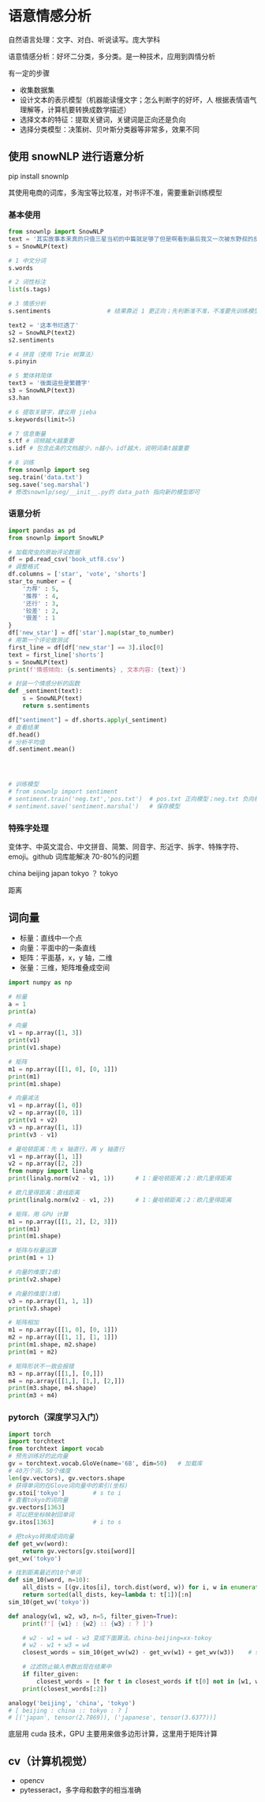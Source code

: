 # 语意情感分析

自然语言处理：文字、对白、听说读写。庞大学科

语意情感分析：好坏二分类，多分类。是一种技术，应用到舆情分析

有一定的步骤

- 收集数据集
- 设计文本的表示模型（机器能读懂文字；怎么判断字的好坏，人 根据表情语气理解等，计算机要转换成数学描述）
- 选择文本的特征：提取关键词，关键词是正向还是负向
- 选择分类模型：决策树、贝叶斯分类器等非常多，效果不同

## 使用 snowNLP 进行语意分析

pip install snownlp

其使用电商的词库，多淘宝等比较准，对书评不准，需要重新训练模型

### 基本使用

```python
from snownlp import SnowNLP
text = '其实故事本来真的只值三星当初的中篇就足够了但是啊看到最后我又一次被东野叔的反战思想打动了所以就加多一星吧'
s = SnowNLP(text)

# 1 中文分词
s.words

# 2 词性标注
list(s.tags)

# 3 情感分析
s.sentiments                # 结果靠近 1 更正向；先判断准不准，不准要先训练模型

text2 = '这本书烂透了'
s2 = SnowNLP(text2)
s2.sentiments

# 4 拼音（使用 Trie 树算法）
s.pinyin

# 5 繁体转简体
text3 = '後面這些是繁體字'
s3 = SnowNLP(text3)
s3.han

# 6 提取关键字，建议用 jieba
s.keywords(limit=5)

# 7 信息衡量
s.tf # 词频越大越重要
s.idf # 包含此条的文档越少，n越小，idf越大，说明词条t越重要

# 8 训练
from snownlp import seg
seg.train('data.txt')
seg.save('seg.marshal')
# 修改snownlp/seg/__init__.py的 data_path 指向新的模型即可
```

### 语意分析

```python
import pandas as pd
from snownlp import SnowNLP

# 加载爬虫的原始评论数据
df = pd.read_csv('book_utf8.csv')
# 调整格式
df.columns = ['star', 'vote', 'shorts']
star_to_number = {
    '力荐' : 5,
    '推荐' : 4,
    '还行' : 3,
    '较差' : 2,
    '很差' : 1
}
df['new_star'] = df['star'].map(star_to_number)
# 用第一个评论做测试
first_line = df[df['new_star'] == 3].iloc[0]
text = first_line['shorts']
s = SnowNLP(text)
print(f'情感倾向: {s.sentiments} , 文本内容: {text}')

# 封装一个情感分析的函数
def _sentiment(text):
    s = SnowNLP(text)
    return s.sentiments

df["sentiment"] = df.shorts.apply(_sentiment)
# 查看结果
df.head()
# 分析平均值
df.sentiment.mean()




# 训练模型
# from snownlp import sentiment
# sentiment.train('neg.txt','pos.txt')  # pos.txt 正向模型；neg.txt 负向模型
# sentiment.save('sentiment.marshal')   # 保存模型
```

### 特殊字处理

变体字、中英文混合、中文拼音、简繁、同音字、形近字、拆字、特殊字符、emoji。github 词库能解决 70-80%的问题

china beijing
japan tokyo
？ tokyo

距离

## 词向量

- 标量：直线中一个点
- 向量：平面中的一条直线
- 矩阵：平面基，x，y 轴，二维
- 张量：三维，矩阵堆叠成空间

```python
import numpy as np

# 标量
a = 1
print(a)

# 向量
v1 = np.array([1, 3])
print(v1)
print(v1.shape)

# 矩阵
m1 = np.array([[1, 0], [0, 1]])
print(m1)
print(m1.shape)

# 向量减法
v1 = np.array([1, 0])
v2 = np.array([0, 1])
print(v1 + v2)
v3 = np.array([1, 1])
print(v3 - v1)

# 曼哈顿距离：先 x 轴直行，再 y 轴直行
v1 = np.array([1, 1])
v2 = np.array([2, 2])
from numpy import linalg
print(linalg.norm(v2 - v1, 1))      # 1：曼哈顿距离；2：欧几里得距离

# 欧几里得距离：直线距离
print(linalg.norm(v2 - v1, 2))      # 1：曼哈顿距离；2：欧几里得距离

# 矩阵，用 GPU 计算
m1 = np.array([[1, 2], [2, 3]])
print(m1)
print(m1.shape)

# 矩阵与标量运算
print(m1 + 1)

# 向量的维度(2维)
print(v2.shape)

# 向量的维度(3维)
v3 = np.array([1, 1, 1])
print(v3.shape)

# 矩阵相加
m1 = np.array([[1, 0], [0, 1]])
m2 = np.array([[1, 1], [1, 1]])
print(m1.shape, m2.shape)
print(m1 + m2)

# 矩阵形状不一致会报错
m3 = np.array([[1,], [0,]])
m4 = np.array([[1,], [1,], [2,]])
print(m3.shape, m4.shape)
print(m3 + m4)
```

### pytorch（深度学习入门）

```python
import torch
import torchtext
from torchtext import vocab
# 预先训练好的此向量
gv = torchtext.vocab.GloVe(name='6B', dim=50)   # 加载库
# 40万个词，50个维度
len(gv.vectors), gv.vectors.shape
# 获得单词的在Glove词向量中的索引(坐标)
gv.stoi['tokyo']        # s to i
# 查看tokyo的词向量
gv.vectors[1363]
# 可以把坐标映射回单词
gv.itos[1363]           # i to s

# 把tokyo转换成词向量
def get_wv(word):
    return gv.vectors[gv.stoi[word]]
get_wv('tokyo')

# 找到距离最近的10个单词
def sim_10(word, n=10):
    all_dists = [(gv.itos[i], torch.dist(word, w)) for i, w in enumerate(gv.vectors)]
    return sorted(all_dists, key=lambda t: t[1])[:n]
sim_10(get_wv('tokyo'))

def analogy(w1, w2, w3, n=5, filter_given=True):
    print(f'[ {w1} : {w2} :: {w3} : ? ]')

    # w2 - w1 = w4 - w3 变成下面算法。china-beijing=xx-tokoy
    # w2 - w1 + w3 = w4
    closest_words = sim_10(get_wv(w2) - get_wv(w1) + get_wv(w3))    # sim_10 取近似，无法精确

    # 过滤防止输入参数出现在结果中
    if filter_given:
        closest_words = [t for t in closest_words if t[0] not in [w1, w2, w3]]
    print(closest_words[:2])

analogy('beijing', 'china', 'tokyo')
# [ beijing : china :: tokyo : ? ]
# [('japan', tensor(2.7869)), ('japanese', tensor(3.6377))]
```

底层用 cuda 技术，GPU 主要用来做多边形计算，这里用于矩阵计算

## cv（计算机视觉）

- opencv
- pytesseract，多字母和数字的相当准确

